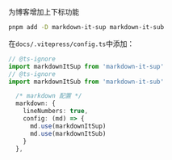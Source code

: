 为博客增加上下标功能

```bash
pnpm add -D markdown-it-sup markdown-it-sub
```

在`docs/.vitepress/config.ts`中添加：

```ts
// @ts-ignore
import markdownItSup from 'markdown-it-sup'
// @ts-ignore
import markdownItSub from 'markdown-it-sub'

  /* markdown 配置 */
  markdown: {
    lineNumbers: true,
    config: (md) => {
      md.use(markdownItSup)
      md.use(markdownItSub)
    }
  },

```
